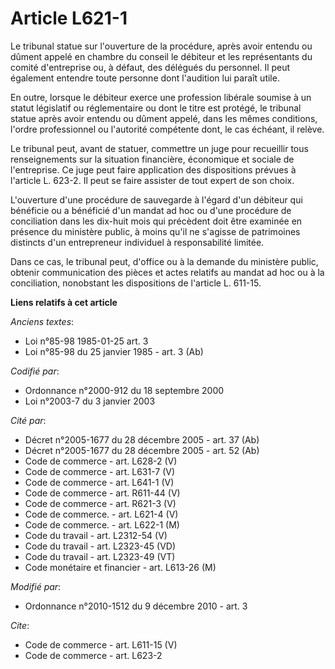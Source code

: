 # Article L621-1

Le tribunal statue sur l'ouverture de la procédure, après avoir entendu ou dûment appelé en chambre du conseil le débiteur et
les représentants du comité d'entreprise ou, à défaut, des délégués du personnel. Il peut également entendre toute personne
dont l'audition lui paraît utile. 

En outre, lorsque le débiteur exerce une profession libérale soumise à un statut législatif ou réglementaire ou dont le titre
est protégé, le tribunal statue après avoir entendu ou dûment appelé, dans les mêmes conditions, l'ordre professionnel ou
l'autorité compétente dont, le cas échéant, il relève. 

Le tribunal peut, avant de statuer, commettre un juge pour recueillir tous renseignements sur la situation financière,
économique et sociale de l'entreprise. Ce juge peut faire application des dispositions prévues à l'article L. 623-2. Il peut
se faire assister de tout expert de son choix.

L'ouverture d'une procédure de sauvegarde à l'égard d'un débiteur qui bénéficie ou a bénéficié d'un mandat ad hoc ou d'une
procédure de conciliation dans les dix-huit mois qui précèdent doit être examinée en présence du ministère public, à moins
qu'il ne s'agisse de patrimoines distincts d'un entrepreneur individuel à responsabilité limitée. 

Dans ce cas, le tribunal peut, d'office ou à la demande du ministère public, obtenir communication des pièces et actes
relatifs au mandat ad hoc ou à la conciliation, nonobstant les dispositions de l'article L. 611-15.

**Liens relatifs à cet article**

_Anciens textes_:

  - Loi n°85-98 1985-01-25 art. 3
  - Loi n°85-98 du 25 janvier 1985 - art. 3 (Ab)

_Codifié par_:

  - Ordonnance n°2000-912 du 18 septembre 2000
  - Loi n°2003-7 du 3 janvier 2003

_Cité par_:

  - Décret n°2005-1677 du 28 décembre 2005 - art. 37 (Ab)
  - Décret n°2005-1677 du 28 décembre 2005 - art. 52 (Ab)
  - Code de commerce - art. L628-2 (V)
  - Code de commerce - art. L631-7 (V)
  - Code de commerce - art. L641-1 (V)
  - Code de commerce - art. R611-44 (V)
  - Code de commerce - art. R621-3 (V)
  - Code de commerce. - art. L621-4 (V)
  - Code de commerce. - art. L622-1 (M)
  - Code du travail - art. L2312-54 (V)
  - Code du travail - art. L2323-45 (VD)
  - Code du travail - art. L2323-49 (VT)
  - Code monétaire et financier - art. L613-26 (M)

_Modifié par_:

  - Ordonnance n°2010-1512 du 9 décembre 2010 - art. 3

_Cite_:

  - Code de commerce - art. L611-15 (V)
  - Code de commerce - art. L623-2

